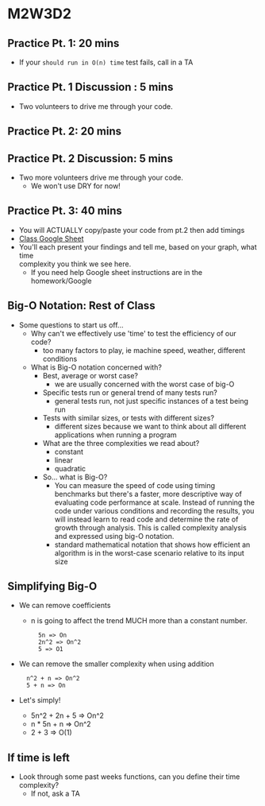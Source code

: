 # M2W3D2

## Practice Pt. 1: 20 mins

- If your `should run in O(n) time` test fails, call in a TA

## Practice Pt. 1 Discussion : 5 mins

- Two volunteers to drive me through your code.

## Practice Pt. 2: 20 mins

## Practice Pt. 2 Discussion: 5 mins

- Two more volunteers drive me through your code.
  - We won't use DRY for now!

## Practice Pt. 3: 40 mins

- You will ACTUALLY copy/paste your code from pt.2 then add timings
- [Class Google Sheet]
- You'll each present your findings and tell me, based on your graph, what time\
  complexity you think we see here.
  - If you need help Google sheet instructions are in the homework/Google

## Big-O Notation: Rest of Class

- Some questions to start us off...
  - Why can't we effectively use 'time' to test the efficiency of our code?
    - too many factors to play, ie machine speed, weather, different conditions
  - What is Big-O notation concerned with?
    - Best, average or worst case?
      - we are usually concerned with the worst case of big-O
    - Specific tests run or general trend of many tests run?
      - general tests run, not just specific instances of a test being run
    - Tests with similar sizes, or tests with different sizes?
      - different sizes because we want to think about all different applications when running a program
    - What are the three complexities we read about?
      - constant
      - linear
      - quadratic
    - So... what is Big-O?
      - You can measure the speed of code using timing benchmarks but there's a faster, more descriptive way of evaluating code performance at scale. Instead of running the code under various conditions and recording the results, you will instead learn to read code and determine the rate of growth through analysis. This is called complexity analysis and expressed using big-O notation.
      - standard mathematical notation that shows how efficient an algorithm is in the worst-case scenario relative to its input size



## Simplifying Big-O

- We can remove coefficients

  - n is going to affect the trend MUCH more than a constant number.

    ```text
      5n => On
      2n^2 => On^2
      5 => O1
    ```

- We can remove the smaller complexity when using addition

  ```text
    n^2 + n => On^2
    5 + n => On
  ```

- Let's simply!
  - 5n^2 + 2n + 5 => On^2
  - n \* 5n + n => On^2
  - 2 + 3 => O(1)

## If time is left

- Look through some past weeks functions, can you define their time complexity?
  - If not, ask a TA

[class google sheet]: https://docs.google.com/spreadsheets/d/1EcieWUaYYBa7MHq7ekGHW8_AO80VPC3n1JeI9FMAbV0/edit?usp=sharing
